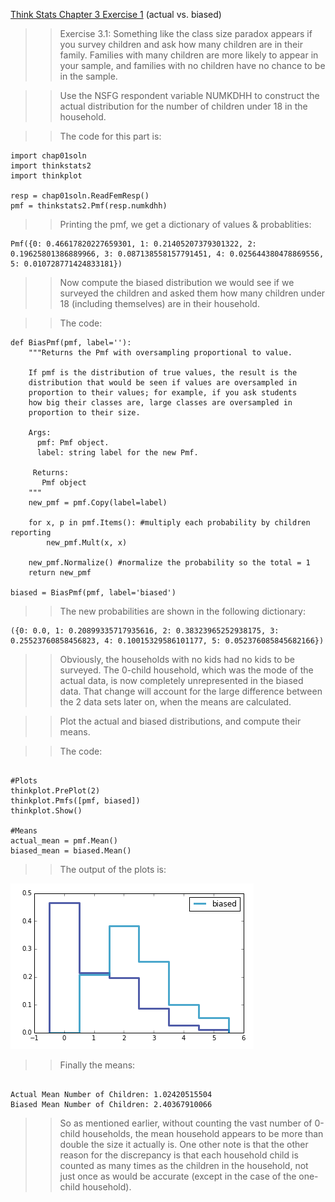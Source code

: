 [Think Stats Chapter 3 Exercise 1](http://greenteapress.com/thinkstats2/html/thinkstats2004.html#toc31) (actual vs. biased)

>> Exercise 3.1: Something like the class size paradox appears if you survey
children and ask how many children are in their family. Families with many
children are more likely to appear in your sample, and families with no
children have no chance to be in the sample.

>>Use the NSFG respondent variable NUMKDHH to construct the actual distribution
for the number of children under 18 in the household.

>>The code for this part is:

```
import chap01soln
import thinkstats2
import thinkplot

resp = chap01soln.ReadFemResp()
pmf = thinkstats2.Pmf(resp.numkdhh)

```
>>Printing the pmf, we get a dictionary of values & probablities:

```
Pmf({0: 0.46617820227659301, 1: 0.21405207379301322, 2: 0.19625801386889966, 3: 0.087138558157791451, 4: 0.025644380478869556, 5: 0.010728771424833181})
```

>>Now compute the biased distribution we would see if we surveyed the children
and asked them how many children under 18 (including themselves)
are in their household.

>>The code:

```
def BiasPmf(pmf, label=''):
    """Returns the Pmf with oversampling proportional to value.

    If pmf is the distribution of true values, the result is the
    distribution that would be seen if values are oversampled in
    proportion to their values; for example, if you ask students
    how big their classes are, large classes are oversampled in
    proportion to their size.

    Args:
      pmf: Pmf object.
      label: string label for the new Pmf.

     Returns:
       Pmf object
    """
    new_pmf = pmf.Copy(label=label)
    
    for x, p in pmf.Items(): #multiply each probability by children reporting
        new_pmf.Mult(x, x)
        
    new_pmf.Normalize() #normalize the probability so the total = 1
    return new_pmf

biased = BiasPmf(pmf, label='biased')

```

>>The new probabilities are shown in the following dictionary:

```
({0: 0.0, 1: 0.20899335717935616, 2: 0.38323965252938175, 3: 0.25523760858456823, 4: 0.10015329586101177, 5: 0.052376085845682166})

```

>>Obviously, the households with no kids had no kids to be surveyed.  The 0-child household, which was the mode of the actual data, is now completely unrepresented in the biased data.  That change will account for the large difference between the 2 data sets later on, when the means are calculated.

>>Plot the actual and biased distributions, and compute their means.

>>The code:

```

#Plots
thinkplot.PrePlot(2)
thinkplot.Pmfs([pmf, biased])
thinkplot.Show()

#Means
actual_mean = pmf.Mean()
biased_mean = biased.Mean()

```
>>The output of the plots is:

![Biased vs. Plots](https://github.com/GregMFriedman/dsp/blob/master/img/Actual_Biased%20Plots.png)


>>Finally the means:

```

Actual Mean Number of Children: 1.02420515504
Biased Mean Number of Children: 2.40367910066

```

>>So as mentioned earlier, without counting the vast number of 0-child households, the mean household appears to be more than double the size it actually is.  One other note is that the other reason for the discrepancy is that each household child is counted as many times as the children in the household, not just once as would be accurate (except in the case of the one-child household). 

